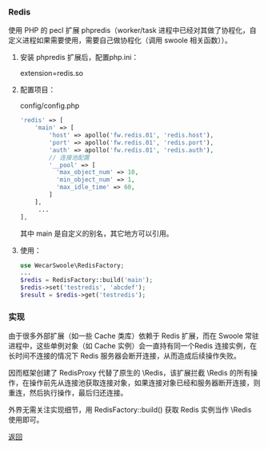 ### Redis

使用 PHP 的 pecl 扩展 phpredis（worker/task 进程中已经对其做了协程化，自定义进程如果需要使用，需要自己做协程化（调用 swoole 相关函数））。

1. 安装 phpredis 扩展后，配置php.ini：

   extension=redis.so
   
2. 配置项目：

   config/config.php

   ```php
   'redis' => [
       'main' => [
           'host' => apollo('fw.redis.01', 'redis.host'),
           'port' => apollo('fw.redis.01', 'redis.port'),
           'auth' => apollo('fw.redis.01', 'redis.auth'),
           // 连接池配置
           '__pool' => [
             'max_object_num' => 10,
             'min_object_num' => 1,
             'max_idle_time' => 60,
           ]
       ],
     	...
   ],
   ```

   其中 main 是自定义的别名，其它地方可以引用。

3. 使用：

   ```php
   use WecarSwoole\RedisFactory;
   ...
   $redis = RedisFactory::build('main');
   $redis->set('testredis', 'abcdef');
   $result = $redis->get('testredis');
   ```

### 实现

由于很多外部扩展（如一些 Cache 类库）依赖于 Redis 扩展，而在 Swoole 常驻进程中，这些单例对象（如 Cache 实例）会一直持有同一个Redis 连接实例，在长时间不连接的情况下 Redis 服务器会断开连接，从而造成后续操作失败。

因而框架创建了 RedisProxy 代替了原生的 \Redis，该扩展拦截 \Redis 的所有操作，在操作前先从连接池获取连接对象，如果连接对象已经和服务器断开连接，则重连，然后执行操作，最后归还连接。

外界无需关注实现细节，用 RedisFactory::build() 获取 Redis 实例当作 \Redis 使用即可。

[返回](../README.md)